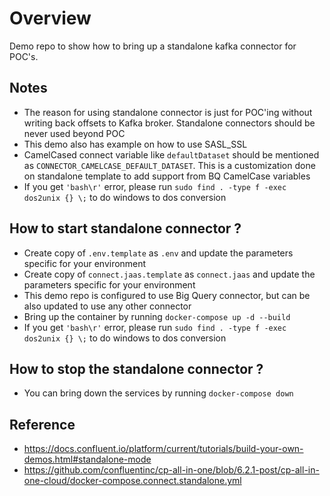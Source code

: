 # Overview

Demo repo to show how to bring up a standalone kafka connector for POC's.

## Notes

- The reason for using standalone connector is just for POC'ing without writing back offsets to Kafka broker. Standalone connectors should be never used beyond POC
- This demo also has example on how to use SASL_SSL
- CamelCased connect variable like `defaultDataset` should be mentioned as `CONNECTOR_CAMELCASE_DEFAULT_DATASET`. This is a customization done on standalone template to add support from BQ CamelCase variables
- If you get `'bash\r'` error, please run `sudo find . -type f -exec dos2unix {} \;` to do windows to dos conversion

## How to start standalone connector ?

- Create copy of `.env.template` as `.env` and update the parameters specific for your environment
- Create copy of `connect.jaas.template` as `connect.jaas` and update the parameters specific for your environment
- This demo repo is configured to use Big Query connector, but can be also updated to use any other connector
- Bring up the container by running `docker-compose up -d --build`
- If you get `'bash\r'` error, please run `sudo find . -type f -exec dos2unix {} \;` to do windows to dos conversion

## How to stop the standalone connector ?

- You can bring down the services by running `docker-compose down`

## Reference

- https://docs.confluent.io/platform/current/tutorials/build-your-own-demos.html#standalone-mode
- https://github.com/confluentinc/cp-all-in-one/blob/6.2.1-post/cp-all-in-one-cloud/docker-compose.connect.standalone.yml
